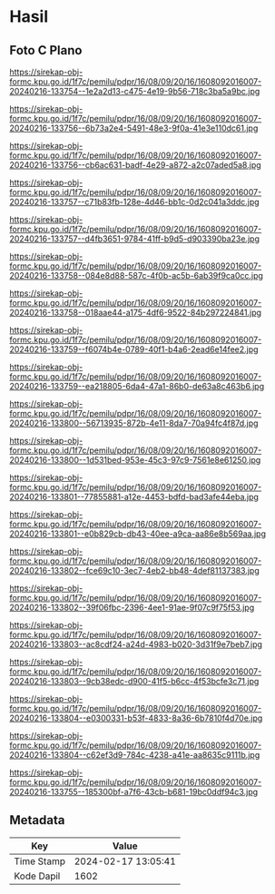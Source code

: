 # Hasil

## Foto C Plano

https://sirekap-obj-formc.kpu.go.id/1f7c/pemilu/pdpr/16/08/09/20/16/1608092016007-20240216-133754--1e2a2d13-c475-4e19-9b56-718c3ba5a9bc.jpg

https://sirekap-obj-formc.kpu.go.id/1f7c/pemilu/pdpr/16/08/09/20/16/1608092016007-20240216-133756--6b73a2e4-5491-48e3-9f0a-41e3e110dc61.jpg

https://sirekap-obj-formc.kpu.go.id/1f7c/pemilu/pdpr/16/08/09/20/16/1608092016007-20240216-133756--cb6ac631-badf-4e29-a872-a2c07aded5a8.jpg

https://sirekap-obj-formc.kpu.go.id/1f7c/pemilu/pdpr/16/08/09/20/16/1608092016007-20240216-133757--c71b83fb-128e-4d46-bb1c-0d2c041a3ddc.jpg

https://sirekap-obj-formc.kpu.go.id/1f7c/pemilu/pdpr/16/08/09/20/16/1608092016007-20240216-133757--d4fb3651-9784-41ff-b9d5-d903390ba23e.jpg

https://sirekap-obj-formc.kpu.go.id/1f7c/pemilu/pdpr/16/08/09/20/16/1608092016007-20240216-133758--084e8d88-587c-4f0b-ac5b-6ab39f9ca0cc.jpg

https://sirekap-obj-formc.kpu.go.id/1f7c/pemilu/pdpr/16/08/09/20/16/1608092016007-20240216-133758--018aae44-a175-4df6-9522-84b297224841.jpg

https://sirekap-obj-formc.kpu.go.id/1f7c/pemilu/pdpr/16/08/09/20/16/1608092016007-20240216-133759--f6074b4e-0789-40f1-b4a6-2ead6e14fee2.jpg

https://sirekap-obj-formc.kpu.go.id/1f7c/pemilu/pdpr/16/08/09/20/16/1608092016007-20240216-133759--ea218805-6da4-47a1-86b0-de63a8c463b6.jpg

https://sirekap-obj-formc.kpu.go.id/1f7c/pemilu/pdpr/16/08/09/20/16/1608092016007-20240216-133800--56713935-872b-4e11-8da7-70a94fc4f87d.jpg

https://sirekap-obj-formc.kpu.go.id/1f7c/pemilu/pdpr/16/08/09/20/16/1608092016007-20240216-133800--1d531bed-953e-45c3-97c9-7561e8e61250.jpg

https://sirekap-obj-formc.kpu.go.id/1f7c/pemilu/pdpr/16/08/09/20/16/1608092016007-20240216-133801--77855881-a12e-4453-bdfd-bad3afe44eba.jpg

https://sirekap-obj-formc.kpu.go.id/1f7c/pemilu/pdpr/16/08/09/20/16/1608092016007-20240216-133801--e0b829cb-db43-40ee-a9ca-aa86e8b569aa.jpg

https://sirekap-obj-formc.kpu.go.id/1f7c/pemilu/pdpr/16/08/09/20/16/1608092016007-20240216-133802--fce69c10-3ec7-4eb2-bb48-4def81137383.jpg

https://sirekap-obj-formc.kpu.go.id/1f7c/pemilu/pdpr/16/08/09/20/16/1608092016007-20240216-133802--39f06fbc-2396-4ee1-91ae-9f07c9f75f53.jpg

https://sirekap-obj-formc.kpu.go.id/1f7c/pemilu/pdpr/16/08/09/20/16/1608092016007-20240216-133803--ac8cdf24-a24d-4983-b020-3d31f9e7beb7.jpg

https://sirekap-obj-formc.kpu.go.id/1f7c/pemilu/pdpr/16/08/09/20/16/1608092016007-20240216-133803--9cb38edc-d900-41f5-b6cc-4f53bcfe3c71.jpg

https://sirekap-obj-formc.kpu.go.id/1f7c/pemilu/pdpr/16/08/09/20/16/1608092016007-20240216-133804--e0300331-b53f-4833-8a36-6b7810f4d70e.jpg

https://sirekap-obj-formc.kpu.go.id/1f7c/pemilu/pdpr/16/08/09/20/16/1608092016007-20240216-133804--c62ef3d9-784c-4238-a41e-aa8635c9111b.jpg

https://sirekap-obj-formc.kpu.go.id/1f7c/pemilu/pdpr/16/08/09/20/16/1608092016007-20240216-133755--185300bf-a7f6-43cb-b681-19bc0ddf94c3.jpg


## Metadata

| Key        | Value               |
| ---------- | ------------------- |
| Time Stamp | 2024-02-17 13:05:41 |
| Kode Dapil | 1602                |



